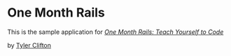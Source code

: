 # One Month Rails

This is the sample application for
[*One Month Rails: Teach Yourself to Code*](http://onemonthrails.com)

by [Tyler Clifton](linkedin.com)